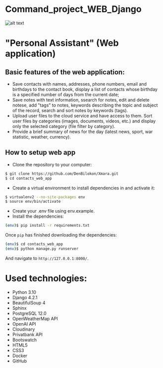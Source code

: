 # Command_project_WEB_Django

![alt text](https://raw.githubusercontent.com/DenBilokon/Xmara/main/contacts_web_app/users/static/users/img/logo-no-background_2.png)

# "Personal Assistant" (Web application)
## Basic features of the web application:
- Save contacts with names, addresses, phone numbers, email and birthdays to the contact book, display a list of contacts whose birthday is a specified number of days from the current date;
- Save notes with text information, ssearch for notes, edit and delete notese, add "tags" to notes, keywords describing the topic and subject of the record, search and sort notes by keywords (tags).
- Upload user files to the cloud service and have access to them. Sort user files by categories (images, documents, videos, etc.) and display only the selected category (file filter by category).
- Provide a brief summary of news for the day (latest news, sport, war statistic, weather, currency).
## How to setup web app

- Clone the repository to your computer:

```sh
$ git clone https://github.com/DenBilokon/Xmara.git
$ cd contacts_web_app
```

- Create a virtual environment to install dependencies in and activate it:

```sh
$ virtualenv2 --no-site-packages env
$ source env/bin/activate
```
- Create your .env file using env.example.
- Install the dependencies:

```sh
(env)$ pip install -r requirements.txt
```


Once `pip` has finished downloading the dependencies:
```sh
(env)$ cd contacts_web_app
(env)$ python manage.py runserver
```
And navigate to `http://127.0.0.1:8000/`.

# Used technologies:
- Python 3.10
- Django 4.2.1
- BeautifulSoup 4
- Sphinx
- PostgreSQL 12.0
- OpenWeatherMap API
- OpenAI API
- Cloudinary
- Privatbank API
- Bootswatch
- HTML5
- CSS3
- Docker
- GitHub